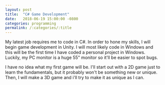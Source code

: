 ```yaml
---
layout: post
title:  "C# Game Development"
date:   2018-06-19 15:00:00 -0800
categories: programming
permalink: /:categories/:title
---
```

My latest job requires me to code in C#. In order to hone my skills, I will begin game development in Unity. I will most likely code in Windows and this will be the first time I have coded a personal project in Windows. Luckily, my PC monitor is a huge 55" monitor so it'll be easier to spot bugs.

I have no idea what my first game will be. I'll start out with a 2D game just to learn the fundamentals, but it probably won't be something new or unique. Then, I will make a 3D game and i'll try to make it as unique as I can.

